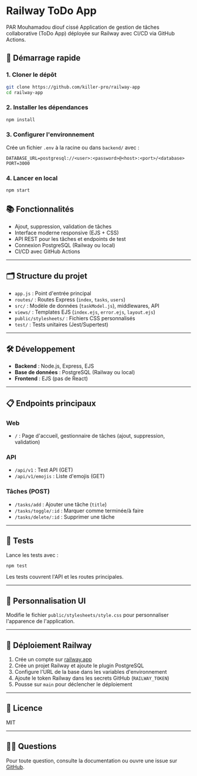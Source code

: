 # Railway ToDo App
PAR Mouhamadou diouf cissé
Application de gestion de tâches collaborative (ToDo App) déployée sur Railway avec CI/CD via GitHub Actions.

## 🚀 Démarrage rapide

### 1. Cloner le dépôt
```bash
git clone https://github.com/killer-pro/railway-app
cd railway-app
```

### 2. Installer les dépendances
```bash
npm install
```

### 3. Configurer l'environnement
Crée un fichier `.env` à la racine ou dans `backend/` avec :
```env
DATABASE_URL=postgresql://<user>:<password>@<host>:<port>/<database>
PORT=3000
```

### 4. Lancer en local
```bash
npm start
```


## 📚 Fonctionnalités
- Ajout, suppression, validation de tâches
- Interface moderne responsive (EJS + CSS)
- API REST pour les tâches et endpoints de test
- Connexion PostgreSQL (Railway ou local)
- CI/CD avec GitHub Actions

---

## 🗂️ Structure du projet

- `app.js` : Point d'entrée principal
- `routes/` : Routes Express (`index`, `tasks`, `users`)
- `src/` : Modèle de données (`taskModel.js`), middlewares, API
- `views/` : Templates EJS (`index.ejs`, `error.ejs`, `layout.ejs`)
- `public/stylesheets/` : Fichiers CSS personnalisés
- `test/` : Tests unitaires (Jest/Supertest)

---

## 🛠️ Développement
- **Backend** : Node.js, Express, EJS
- **Base de données** : PostgreSQL (Railway ou local)
- **Frontend** : EJS (pas de React)

---

## 📋 Endpoints principaux

### Web
- `/` : Page d'accueil, gestionnaire de tâches (ajout, suppression, validation)

### API
- `/api/v1` : Test API (GET)
- `/api/v1/emojis` : Liste d'emojis (GET)

### Tâches (POST)
- `/tasks/add` : Ajouter une tâche (`title`)
- `/tasks/toggle/:id` : Marquer comme terminée/à faire
- `/tasks/delete/:id` : Supprimer une tâche

---

## 🧪 Tests
Lance les tests avec :
```bash
npm test
```
Les tests couvrent l'API et les routes principales.

---

## 🎨 Personnalisation UI
Modifie le fichier `public/stylesheets/style.css` pour personnaliser l'apparence de l'application.

---

## 🚀 Déploiement Railway
1. Crée un compte sur [railway.app](https://railway.app)
2. Crée un projet Railway et ajoute le plugin PostgreSQL
3. Configure l'URL de la base dans les variables d'environnement
4. Ajoute le token Railway dans les secrets GitHub (`RAILWAY_TOKEN`)
5. Pousse sur `main` pour déclencher le déploiement

---

## 📄 Licence
MIT

---

## 🙋‍♂️ Questions
Pour toute question, consulte la documentation ou ouvre une issue sur [GitHub](https://github.com/killer-pro/railway-app). 